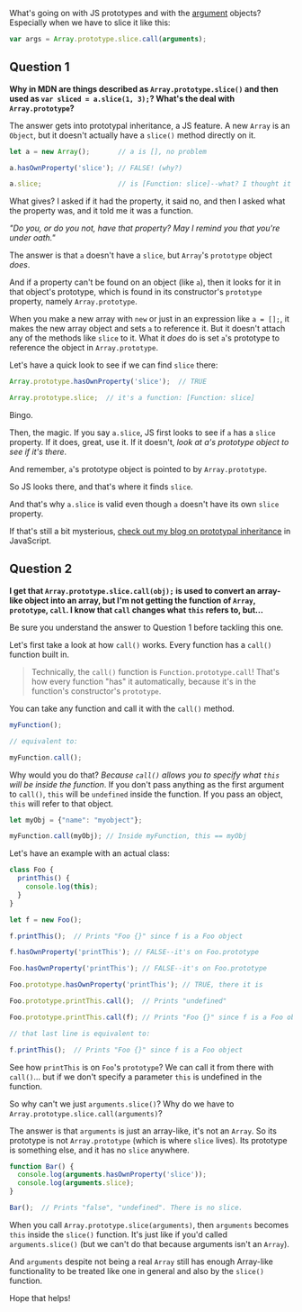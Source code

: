 What's going on with JS prototypes and with the [argument](https://developer.mozilla.org/en-US/docs/Web/JavaScript/Reference/Functions/arguments) objects? Especially when we have to slice it like this:

```javascript
var args = Array.prototype.slice.call(arguments);
```

## Question 1

**Why in MDN are things described as `Array.prototype.slice()` and then used as `var sliced = a.slice(1, 3);`? What's the deal with `Array.prototype`?**

The answer gets into prototypal inheritance, a JS feature. A new `Array` is an `Object`, but it doesn't actually have a `slice()` method directly on it.

```javascript
let a = new Array();       // a is [], no problem

a.hasOwnProperty('slice'); // FALSE! (why?)

a.slice;                   // is [Function: slice]--what? I thought it didn't have that property!
```

What gives? I asked if it had the property, it said no, and then I asked what the property was, and it told me it was a function. 

_"Do you, or do you not, have that property? May I remind you that you're under oath."_

The answer is that `a` doesn't have a `slice`, but `Array`'s `prototype` object _does_.

And if a property can't be found on an object (like `a`), then it looks for it in that object's prototype, which is found in its constructor's `prototype` property, namely `Array.prototype`.

When you make a new array with `new` or just in an expression like `a = [];`, it makes the new array object and sets `a` to reference it. But it doesn't attach any of the methods like `slice` to it. What it _does_ do is set `a`'s prototype to reference the object in `Array.prototype`.

Let's have a quick look to see if we can find `slice` there:

```javascript
Array.prototype.hasOwnProperty('slice');  // TRUE

Array.prototype.slice;  // it's a function: [Function: slice]
```

Bingo.

Then, the magic. If you say `a.slice`, JS first looks to see if `a` has a `slice` property. If it does, great, use it. If it doesn't, _look at a's prototype object to see if it's there_.

And remember, `a`'s prototype object is pointed to by `Array.prototype`.

So JS looks there, and that's where it finds `slice`.

And that's why `a.slice` is valid even though `a` doesn't have its own `slice` property.

If that's still a bit mysterious, [check out my blog on prototypal inheritance](http://beej.us/blog/data/javascript-prototypes-inheritance/) in JavaScript.


## Question 2

**I get that `Array.prototype.slice.call(obj);` is used to convert an array-like object into an array, but I'm not getting the function of `Array`, `prototype`, `call`. I know that `call` changes what `this` refers to, but...**

Be sure you understand the answer to Question 1 before tackling this one.

Let's first take a look at how `call()` works. Every function has a `call()` function built in.

> Technically, the `call()` function is `Function.prototype.call`! That's how every function "has" it automatically, because it's in the function's constructor's `prototype`.

You can take any function and call it with the `call()` method.

```javascript
myFunction();

// equivalent to:

myFunction.call();
```

Why would you do that? _Because `call()` allows you to specify what `this` will be inside the function_. If you don't pass anything as the first argument to `call()`, `this` will be `undefined` inside the function. If you pass an object, `this` will refer to that object.

```javascript
let myObj = {"name": "myobject"};

myFunction.call(myObj); // Inside myFunction, this == myObj
```

Let's have an example with an actual class:

```javascript
class Foo {
  printThis() {
    console.log(this);
  }
}

let f = new Foo();

f.printThis();  // Prints "Foo {}" since f is a Foo object

f.hasOwnProperty('printThis'); // FALSE--it's on Foo.prototype

Foo.hasOwnProperty('printThis'); // FALSE--it's on Foo.prototype

Foo.prototype.hasOwnProperty('printThis'); // TRUE, there it is

Foo.prototype.printThis.call();  // Prints "undefined"

Foo.prototype.printThis.call(f); // Prints "Foo {}" since f is a Foo object

// that last line is equivalent to:

f.printThis();  // Prints "Foo {}" since f is a Foo object
```

See how `printThis` is on `Foo`'s `prototype`? We can call it from there with `call()`... but if we don't specify a parameter `this` is undefined in the function.

So why can't we just `arguments.slice()`? Why do we have to `Array.prototype.slice.call(arguments)`?

The answer is that `arguments` is just an array-like, it's not an `Array`. So its prototype is not `Array.prototype` (which is where `slice` lives). Its prototype is something else, and it has no `slice` anywhere.

```javascript
function Bar() {
  console.log(arguments.hasOwnProperty('slice'));
  console.log(arguments.slice);
}

Bar();  // Prints "false", "undefined". There is no slice.
```
When you call `Array.prototype.slice(arguments)`, then `arguments` becomes `this` inside the `slice()` function. It's just like if you'd called `arguments.slice()` (but we can't do that because arguments isn't an `Array`).

And `arguments` despite not being a real `Array` still has enough Array-like functionality to be treated like one in general and also by the `slice()` function.

Hope that helps!
